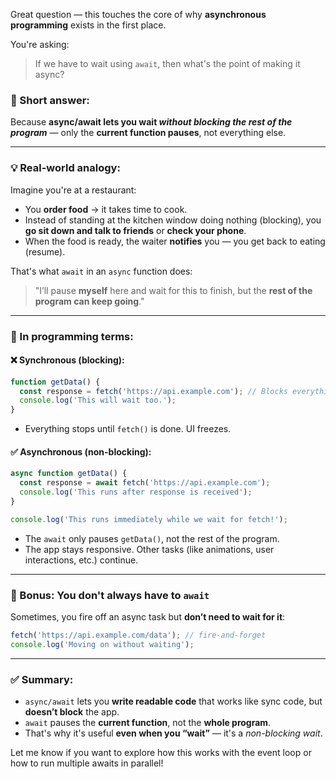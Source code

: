 Great question — this touches the core of why **asynchronous programming** exists in the first place.

You're asking:

> If we have to wait using `await`, then what's the point of making it async?

### 🔁 Short answer:

Because **async/await lets you wait *without blocking the rest of the program*** — only the **current function pauses**, not everything else.

---

### 💡 Real-world analogy:

Imagine you're at a restaurant:

* You **order food** → it takes time to cook.
* Instead of standing at the kitchen window doing nothing (blocking), you **go sit down and talk to friends** or **check your phone**.
* When the food is ready, the waiter **notifies** you — you get back to eating (resume).

That's what `await` in an `async` function does:

> "I’ll pause **myself** here and wait for this to finish, but the **rest of the program can keep going**."

---

### 🧠 In programming terms:

#### ❌ Synchronous (blocking):

```js
function getData() {
  const response = fetch('https://api.example.com'); // Blocks everything!
  console.log('This will wait too.');
}
```

* Everything stops until `fetch()` is done. UI freezes.

#### ✅ Asynchronous (non-blocking):

```js
async function getData() {
  const response = await fetch('https://api.example.com');
  console.log('This runs after response is received');
}

console.log('This runs immediately while we wait for fetch!');
```

* The `await` only pauses `getData()`, not the rest of the program.
* The app stays responsive. Other tasks (like animations, user interactions, etc.) continue.

---

### 🔄 Bonus: You don't always have to `await`

Sometimes, you fire off an async task but **don’t need to wait for it**:

```js
fetch('https://api.example.com/data'); // fire-and-forget
console.log('Moving on without waiting');
```

---

### ✅ Summary:

* `async/await` lets you **write readable code** that works like sync code, but **doesn’t block** the app.
* `await` pauses the **current function**, not the **whole program**.
* That's why it's useful **even when you “wait”** — it's a *non-blocking wait*.

Let me know if you want to explore how this works with the event loop or how to run multiple awaits in parallel!
